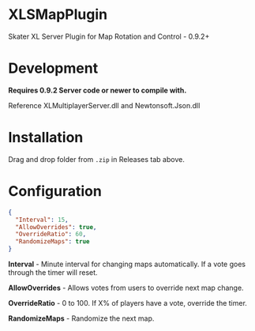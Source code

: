 # XLSMapPlugin
Skater XL Server Plugin for Map Rotation and Control - 0.9.2+

# Development

**Requires 0.9.2 Server code or newer to compile with.**

Reference XLMultiplayerServer.dll and Newtonsoft.Json.dll

# Installation

Drag and drop folder from `.zip` in Releases tab above.

# Configuration

```json
{
  "Interval": 15,
  "AllowOverrides": true,
  "OverrideRatio": 60,
  "RandomizeMaps": true
}
```

**Interval** - Minute interval for changing maps automatically. If a vote goes through the timer will reset.

**AllowOverrides** - Allows votes from users to override next map change.

**OverrideRatio** - 0 to 100. If X% of players have a vote, override the timer.

**RandomizeMaps** - Randomize the next map.
